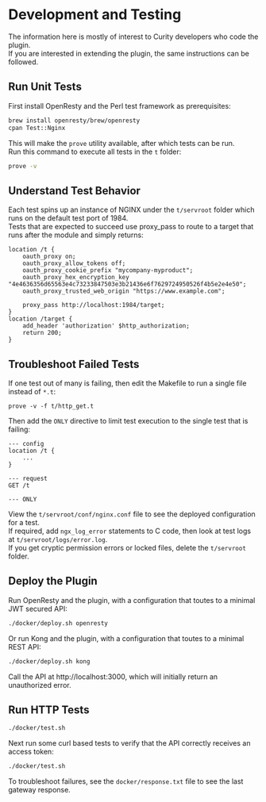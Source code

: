 # Development and Testing

The information here is mostly of interest to Curity developers who code the plugin.\
If you are interested in extending the plugin, the same instructions can be followed.

## Run Unit Tests

First install OpenResty and the Perl test framework as prerequisites:

```bash
brew install openresty/brew/openresty
cpan Test::Nginx
```

This will make the `prove` utility available, after which tests can be run.\
Run this command to execute all tests in the `t` folder:

```bash
prove -v
```

## Understand Test Behavior

Each test spins up an instance of NGINX under the `t/servroot` folder which runs on the default test port of 1984.\
Tests that are expected to succeed use proxy_pass to route to a target that runs after the module and simply returns:

```nginx
location /t {
    oauth_proxy on;
    oauth_proxy_allow_tokens off;
    oauth_proxy_cookie_prefix "mycompany-myproduct";
    oauth_proxy_hex_encryption_key "4e4636356d65563e4c73233847503e3b21436e6f7629724950526f4b5e2e4e50";
    oauth_proxy_trusted_web_origin "https://www.example.com";
    
    proxy_pass http://localhost:1984/target;
}
location /target {
    add_header 'authorization' $http_authorization;
    return 200;
}
```

## Troubleshoot Failed Tests

If one test out of many is failing, then edit the Makefile to run a single file instead of `*.t`:

```text
prove -v -f t/http_get.t
```

Then add the `ONLY` directive to limit test execution to the single test that is failing:

```text
--- config
location /t {
    ...
}

--- request
GET /t

--- ONLY
```

View the `t/servroot/conf/nginx.conf` file to see the deployed configuration for a test.\
If required, add `ngx_log_error` statements to C code, then look at test logs at `t/servroot/logs/error.log`.\
If you get cryptic permission errors or locked files, delete the `t/servroot` folder.

## Deploy the Plugin

Run OpenResty and the plugin, with a configuration that toutes to a minimal JWT secured API:

```bash
./docker/deploy.sh openresty
```

Or run Kong and the plugin, with a configuration that toutes to a minimal REST API:

```bash
./docker/deploy.sh kong
```

Call the API at http://localhost:3000, which will initially return an unauthorized error.

## Run HTTP Tests

```bash
./docker/test.sh
```

Next run some curl based tests to verify that the API correctly receives an access token:

```bash
./docker/test.sh
```

To troubleshoot failures, see the `docker/response.txt` file to see the last gateway response.